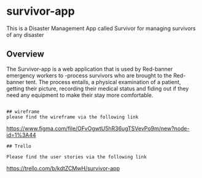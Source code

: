 # survivor-app
This is a Disaster Management App called Survivor for managing survivors of any disaster

## Overview
The Survivor-app is a web application that is used by Red-banner emergency workers to -process survivors who are brought to the Red-banner tent. The process entails, a physical examination of a patient, getting their picture, recording their medical status and fiding out if they need any equipment to make their stay more comfortable.
```

## wireframe
please find the wireframe via the following link
```
https://www.figma.com/file/OFvOgwtU5hR36ugTSVevPo9m/new?node-id=1%3A44

```
## Trello

Please find the user stories via the following link
```
https://trello.com/b/kdtZCMwH/survivor-app
